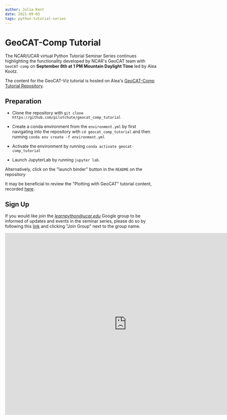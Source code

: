```yaml
---
author: Julia Kent
date: 2021-09-03
tags: python-tutorial-series
---
```


# GeoCAT-Comp Tutorial

The NCAR/UCAR virtual Python Tutorial Seminar Series continues highlighting the functionality developed by NCAR's GeoCAT team with `GeoCAT-comp` on **September 8th at 1 PM Mountain Daylight Time** led by Alea Kootz.

The content for the GeoCAT-Viz tutorial is hosted on Alea's [GeoCAT-Comp Tutorial Repository](https://github.com/pilotchute/geocat_comp_tutorial).

## Preparation

- Clone the repository with `git clone https://github.com/pilotchute/geocat_comp_tutorial`

- Create a conda environment from the `environment.yml` by first navigating into the repository with `cd geocat_comp_tutorial` and then running `conda env create -f environment.yml`

- Activate the environment by running `conda activate geocat-comp_tutorial`

- Launch JupyterLab by running `jupyter lab`.

Alternatively, click on the "launch binder" button in the `README` on the repository

It may be beneficial to review the "Plotting with GeoCAT" tutorial content, recorded [here](https://youtu.be/It231le1fAU).

## Sign Up

If you would like join the *learnpython@ucar.edu* Google group to be informed of updates and events in the seminar series, please do so by following this [link](https://groups.google.com/a/ucar.edu/g/learnpython/about) and clicking "Join Group" next to the group name.

<iframe src="https://calendar.google.com/calendar/embed?src=c_krmtmqm6kb5u7ke6t5on9l0rus%40group.calendar.google.com" style="border: 0" width="800" height="600" frameborder="0" scrolling="no"></iframe>
